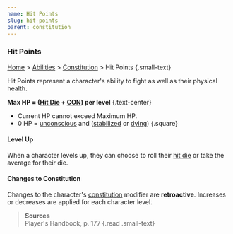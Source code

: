 ```yaml
---
name: Hit Points
slug: hit-points
parent: constitution
---
```

### Hit Points
[Home](dm-operations-center) > [Abilities](abilities-menu) > [Constitution](constitution) > Hit Points {.small-text}

Hit Points represent a character's ability to fight as well as their physical health.

**Max HP = ([Hit Die](hit-dice) + [CON](constitution)) per level** {.text-center}

- Current HP cannot exceed Maximum HP.
- 0 HP = [unconscious](unconscious) and ([stabilized](stablizing) or [dying](death-saving-throw))
{.square}

#### Level Up
When a character levels up, they can choose to roll their [hit die](hit-dice) or take the average for their die.

#### Changes to Constitution
Changes to the character's [constitution](constitution) modifier are **retroactive**. Increases or decreases are applied for each character level.

> **Sources** <br/>
> Player's Handbook, p. 177
{.read .small-text}
